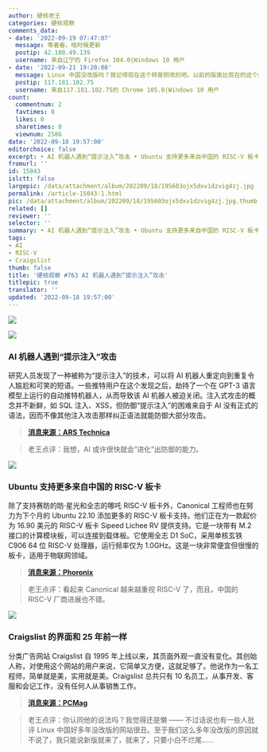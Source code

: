 ```yaml
---
author: 硬核老王
categories: 硬核观察
comments_data:
- date: '2022-09-19 07:47:07'
  message: 等着看，啥时候更新
  postip: 42.180.49.139
  username: 来自辽宁的 Firefox 104.0|Windows 10 用户
- date: '2022-09-21 19:20:08'
  message: Linux 中国没改版吗？我记得现在这个样是刚改的吧。以前的版面比现在的这个好。
  postip: 117.181.102.75
  username: 来自117.181.102.75的 Chrome 105.0|Windows 10 用户
count:
  commentnum: 2
  favtimes: 0
  likes: 0
  sharetimes: 0
  viewnum: 2586
date: '2022-09-18 19:57:00'
editorchoice: false
excerpt: • AI 机器人遇到“提示注入”攻击 • Ubuntu 支持更多来自中国的 RISC-V 板卡 • Craigslist 的界面和 25 年前一样
fromurl: ''
id: 15043
islctt: false
largepic: /data/attachment/album/202209/18/195603ojx5dxv1dzvig4zj.jpg
permalink: /article-15043-1.html
pic: /data/attachment/album/202209/18/195603ojx5dxv1dzvig4zj.jpg.thumb.jpg
related: []
reviewer: ''
selector: ''
summary: • AI 机器人遇到“提示注入”攻击 • Ubuntu 支持更多来自中国的 RISC-V 板卡 • Craigslist 的界面和 25 年前一样
tags:
- AI
- RISC-V
- Craigslist
thumb: false
title: '硬核观察 #763 AI 机器人遇到“提示注入”攻击'
titlepic: true
translator: ''
updated: '2022-09-18 19:57:00'
---
```


![](/data/attachment/album/202209/18/195603ojx5dxv1dzvig4zj.jpg)


![](/data/attachment/album/202209/18/195615sd0n07ki00kmczzl.jpg)


### AI 机器人遇到“提示注入”攻击


研究人员发现了一种被称为“提示注入”的技术，可以将 AI 机器人重定向到重复令人尴尬和可笑的短语。一些推特用户在这个发现之后，劫持了一个在 GPT-3 语言模型上运行的自动推特机器人，从而导致该 AI 机器人被迫关闭。注入式攻击的概念并不新鲜，如 SQL 注入、XSS，但防御“提示注入”的困难来自于 AI 没有正式的语法，因而不像其他注入攻击那样纠正语法就能防御大部分攻击。



> 
> **[消息来源：ARS Technica](https://arstechnica.com/information-technology/2022/09/twitter-pranksters-derail-gpt-3-bot-with-newly-discovered-prompt-injection-hack/)**
> 
> 
> 



> 
> 老王点评：我想，AI 或许很快就会“进化”出防御的能力。
> 
> 
> 


![](/data/attachment/album/202209/18/195628l41i2r44fx2cemni.jpg)


### Ubuntu 支持更多来自中国的 RISC-V 板卡


除了支持赛昉的昉·星光和全志的哪吒 RISC-V 板卡外，Canonical 工程师也在努力为下个月的 Ubuntu 22.10 添加更多的 RISC-V 板卡支持。他们正在为一款起价为 16.90 美元的 RISC-V 板卡 Sipeed Lichee RV 提供支持。它是一块带有 M.2 接口的计算模块板，可以连接到载体板。它使用全志 D1 SoC，采用单核玄铁 C906 64 位 RISC-V 处理器，运行频率仅为 1.0GHz。这是一块非常便宜但很慢的板卡，适用于物联网领域。



> 
> **[消息来源：Phoronix](https://www.phoronix.com/news/Ubuntu-22.10-Sipeed-LicheeRV)**
> 
> 
> 



> 
> 老王点评：看起来 Canonical 越来越重视 RISC-V 了，而且，中国的 RISC-V 厂商进展也不错。
> 
> 
> 


![](/data/attachment/album/202209/18/195643sj22rnffz3nrr5s5.png)


### Craigslist 的界面和 25 年前一样


分类广告网站 Craigslist 自 1995 年上线以来，其页面外观一直没有变化。其创始人称，对使用这个网站的用户来说，它简单又方便，这就足够了。他说作为一名工程师，简单就是美，实用就是美。Craigslist 总共只有 10 名员工，从事开发、客服和会记工作，没有任何人从事销售工作。



> 
> **[消息来源：PCMag](https://www.pcmag.com/news/heres-why-craigslist-still-looks-the-same-after-25-plus-years)**
> 
> 
> 



> 
> 老王点评：你认同他的说法吗？我觉得还是懒 —— 不过话说也有一些人批评 Linux 中国好多年没改版的网站很丑。至于我们这么多年没改版的原因就不说了，我只能说新版就来了，就来了，只要小白不烂尾……
> 
> 
>